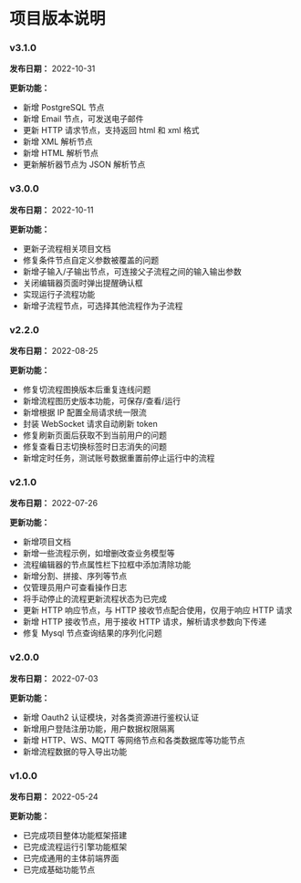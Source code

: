 # 项目版本说明

### v3.1.0

**发布日期：**
2022-10-31

**更新功能：**

- 新增 PostgreSQL 节点
- 新增 Email 节点，可发送电子邮件
- 更新 HTTP 请求节点，支持返回 html 和 xml 格式
- 新增 XML 解析节点
- 新增 HTML 解析节点
- 更新解析器节点为 JSON 解析节点

### v3.0.0

**发布日期：**
2022-10-11

**更新功能：**

- 更新子流程相关项目文档
- 修复条件节点自定义参数被覆盖的问题
- 新增子输入/子输出节点，可连接父子流程之间的输入输出参数
- 关闭编辑器页面时弹出提醒确认框
- 实现运行子流程功能
- 新增子流程节点，可选择其他流程作为子流程

### v2.2.0

**发布日期：**
2022-08-25

**更新功能：**

- 修复切流程图换版本后重复连线问题
- 新增流程图历史版本功能，可保存/查看/运行
- 新增根据 IP 配置全局请求统一限流
- 封装 WebSocket 请求自动刷新 token
- 修复刷新页面后获取不到当前用户的问题
- 修复查看日志切换标签时日志消失的问题
- 新增定时任务，测试账号数据重置前停止运行中的流程

### v2.1.0

**发布日期：**
2022-07-26

**更新功能：**

- 新增项目文档
- 新增一些流程示例，如增删改查业务模型等
- 流程编辑器的节点属性栏下拉框中添加清除功能
- 新增分割、拼接、序列等节点
- 仅管理员用户可查看操作日志
- 将手动停止的流程更新流程状态为已完成
- 更新 HTTP 响应节点，与 HTTP 接收节点配合使用，仅用于响应 HTTP 请求
- 新增 HTTP 接收节点，用于接收 HTTP 请求，解析请求参数向下传递
- 修复 Mysql 节点查询结果的序列化问题

### v2.0.0

**发布日期：**
2022-07-03

**更新功能：**

- 新增 Oauth2 认证模块，对各类资源进行鉴权认证
- 新增用户登陆注册功能，用户数据权限隔离
- 新增 HTTP、WS、MQTT 等网络节点和各类数据库等功能节点
- 新增流程数据的导入导出功能

### v1.0.0

**发布日期：**
2022-05-24

**更新功能：**

- 已完成项目整体功能框架搭建
- 已完成流程运行引擎功能框架
- 已完成通用的主体前端界面
- 已完成基础功能节点

